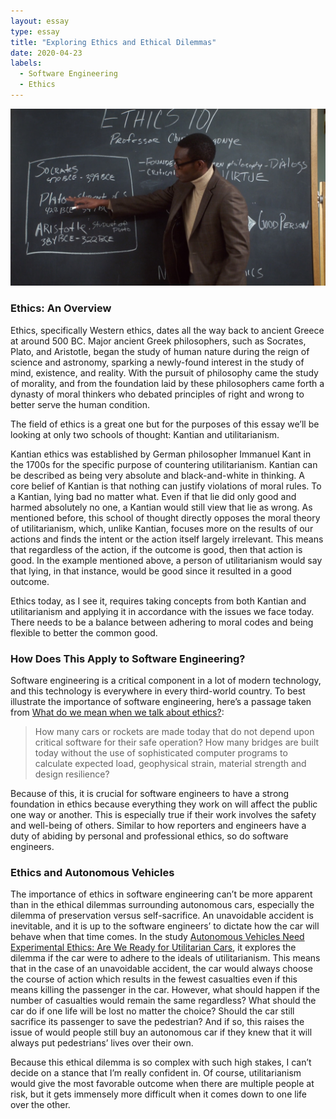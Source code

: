 ```yaml
---
layout: essay
type: essay
title: "Exploring Ethics and Ethical Dilemmas"
date: 2020-04-23
labels:
  - Software Engineering
  - Ethics
---
```


<img class="ui medium right floated rounded image" src="/images/ethics.jpg">

### Ethics: An Overview

Ethics, specifically Western ethics, dates all the way back to ancient Greece at around 500 BC. Major ancient Greek philosophers, such as Socrates, Plato, and Aristotle, began the study of human nature during the reign of science and astronomy, sparking a newly-found interest in the study of mind, existence, and reality. With the pursuit of philosophy came the study of morality, and from the foundation laid by these philosophers came forth a dynasty of moral thinkers who debated principles of right and wrong to better serve the human condition. 

The field of ethics is a great one but for the purposes of this essay we’ll be looking at only two schools of thought: Kantian and utilitarianism. 

Kantian ethics was established by German philosopher Immanuel Kant in the 1700s for the specific purpose of countering utilitarianism. Kantian can be described as being very absolute and black-and-white in thinking. A core belief of Kantian is that nothing can justify violations of moral rules. To a Kantian, lying bad no matter what. Even if that lie did only good and harmed absolutely no one, a Kantian would still view that lie as wrong. As mentioned before, this school of thought directly opposes the moral theory of utilitarianism, which, unlike Kantian, focuses more on the results of our actions and finds the intent or the action itself largely irrelevant. This means that regardless of the action, if the outcome is good, then that action is good. In the example mentioned above, a person of utilitarianism would say that lying, in that instance, would be good since it resulted in a good outcome.

Ethics today, as I see it, requires taking concepts from both Kantian and utilitarianism and applying it in accordance with the issues we face today. There needs to be a balance between adhering to moral codes and being flexible to better the common good. 

### How Does This Apply to Software Engineering?

Software engineering is a critical component in a lot of modern technology, and this technology is everywhere in every third-world country. To best illustrate the importance of software engineering, here’s a passage taken from [What do we mean when we talk about ethics?](http://courses.ics.hawaii.edu/ics314s20/morea/ethics/reading-se-ethics-intro.html):

> How many cars or rockets are made today that do not depend upon critical software for their safe operation? How many bridges are built today without the use of sophisticated computer programs to calculate expected load, geophysical strain, material strength and design resilience?

Because of this, it is crucial for software engineers to have a strong foundation in ethics because everything they work on will affect the public one way or another. This is especially true if their work involves the safety and well-being of others. Similar to how reporters and engineers have a duty of abiding by personal and professional ethics, so do software engineers. 


### Ethics and Autonomous Vehicles 

The importance of ethics in software engineering can’t be more apparent than in the ethical dilemmas surrounding autonomous cars, especially the dilemma of preservation versus self-sacrifice. An unavoidable accident is inevitable, and it is up to the software engineers’ to dictate how the car will behave when that time comes. In the study [Autonomous Vehicles Need Experimental Ethics: Are We Ready for Utilitarian Cars](http://arxiv.org/pdf/1510.03346v1.pdf), it explores the dilemma if the car were to adhere to the ideals of utilitarianism. This means that in the case of an unavoidable accident, the car would always choose the course of action which results in the fewest casualties even if this means killing the passenger in the car. However, what should happen if the number of casualties would remain the same regardless? What should the car do if one life will be lost no matter the choice? Should the car still sacrifice its passenger to save the pedestrian? And if so, this raises the issue of would people still buy an autonomous car if they knew that it will always put pedestrians’ lives over their own. 

Because this ethical dilemma is so complex with such high stakes, I can’t decide on a stance that I’m really confident in. Of course, utilitarianism would give the most favorable outcome when there are multiple people at risk, but it gets immensely more difficult when it comes down to one life over the other. 



